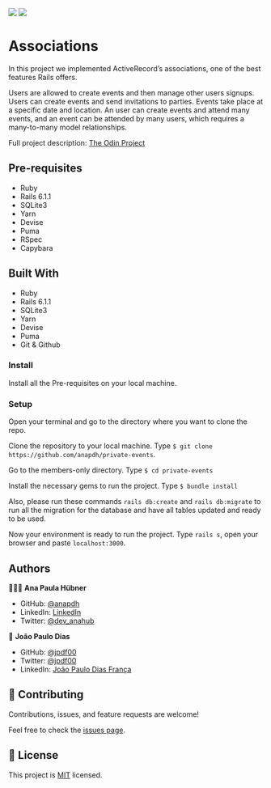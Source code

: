 ![](https://img.shields.io/badge/Microverse-blueviolet) ![](https://img.shields.io/badge/RoR-red)


# Associations

In this project we implemented ActiveRecord’s associations, one of the best features Rails offers.

Users are allowed to create events and then manage other users signups. Users can create events and send invitations to parties. Events take place at a specific date and location.
An user can create events and attend many events, and an event can be attended by many users, which requires a many-to-many model relationships.

Full project description: [The Odin Project](https://www.theodinproject.com/courses/ruby-on-rails/lessons/associations)

## Pre-requisites

- Ruby
- Rails 6.1.1
- SQLite3
- Yarn
- Devise
- Puma
- RSpec
- Capybara

## Built With

- Ruby
- Rails 6.1.1
- SQLite3
- Yarn
- Devise
- Puma
- Git & Github

### Install

Install all the Pre-requisites on your local machine.

### Setup

Open your terminal and go to the directory where you want to clone the repo.

Clone the repository to your local machine. Type `$ git clone https://github.com/anapdh/private-events`.

Go to the members-only directory. Type `$ cd private-events`

Install the necessary gems to run the project. Type `$ bundle install`

Also, please run these commands `rails db:create` and `rails db:migrate` to run all the migration for the database and have all tables updated and ready to be used.

Now your environment is ready to run the project. Type `rails s`, open your browser and paste `localhost:3000`.

## Authors

👩🏼‍💻 **Ana Paula Hübner**

- GitHub: [@anapdh](https://github.com/anapdh)
- LinkedIn: [LinkedIn](https://www.linkedin.com/in/anapdh)
- Twitter: [@dev_anahub](https://twitter.com/dev_anahub)

👤 **João Paulo Dias**

- GitHub: [@jpdf00](https://github.com/jpdf00)
- Twitter: [@jpdf00](https://twitter.com/jpdf00)
- LinkedIn: [João Paulo Dias França](https://linkedin.com/linkedinhandle)

## 🤝 Contributing

Contributions, issues, and feature requests are welcome!

Feel free to check the [issues page](https://github.com/anapdh/private-events/issues).

## 📝 License

This project is [MIT](./LICENSE) licensed.
